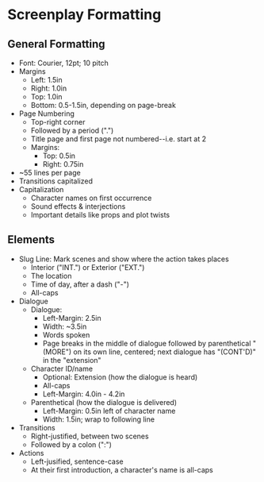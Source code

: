 <!--
This Source Code Form is subject to the terms of the Mozilla Public
License, v. 2.0. If a copy of the MPL was not distributed with this
file, You can obtain one at https://mozilla.org/MPL/2.0/.

Copyright (c) 2021 David Jackson
-->

# Screenplay Formatting

## General Formatting

* Font: Courier, 12pt; 10 pitch
* Margins
	* Left: 1.5in
	* Right: 1.0in
	* Top: 1.0in
	* Bottom: 0.5-1.5in, depending on page-break
* Page Numbering
	* Top-right corner
	* Followed by a period (".")
	* Title page and first page not numbered--i.e. start at 2
	* Margins:
		* Top: 0.5in
		* Right: 0.75in
* ~55 lines per page
* Transitions capitalized
* Capitalization
	* Character names on first occurrence
	* Sound effects & interjections
	* Important details like props and plot twists

## Elements

* Slug Line: Mark scenes and show where the action takes places
	* Interior ("INT.") or Exterior ("EXT.")
	* The location
	* Time of day, after a dash ("-")
	* All-caps
* Dialogue
	* Dialogue:
		* Left-Margin: 2.5in
		* Width: ~3.5in
		* Words spoken
		* Page breaks in the middle of dialogue followed by
		  parenthetical "(MORE") on its own line, centered; next
		  dialogue has "(CONT'D)" in the "extension"
	* Character ID/name
		* Optional: Extension (how the dialogue is heard)
		* All-caps
		* Left-Margin: 4.0in - 4.2in
	* Parenthetical (how the dialogue is delivered)
		* Left-Margin: 0.5in left of character name
		* Width: 1.5in; wrap to following line
* Transitions
	* Right-justified, between two scenes
	* Followed by a colon (":")
* Actions
	* Left-jusified, sentence-case
	* At their first introduction, a character's name is all-caps
